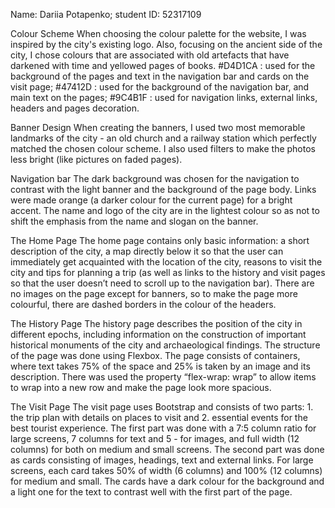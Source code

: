 Name: Dariia Potapenko; student ID: 52317109



Colour Scheme
When choosing the colour palette for the website, I was inspired by the city's existing logo. Also, focusing on the ancient side of the city, I chose colours that are associated with old artefacts that have darkened with time and yellowed pages of books.
#D4D1CA : used for the background of the pages and text in the navigation bar and cards on the visit page;
#47412D : used for the background of the navigation bar, and main text on the pages;
#9C4B1F : used for navigation links, external links, headers and pages decoration.

Banner Design
When creating the banners, I used two most memorable landmarks of the city - an old church and a railway station which perfectly matched the chosen colour scheme. I also used filters to make the photos less bright (like pictures on faded pages).

Navigation bar
The dark background was chosen for the navigation to contrast with the light banner and the background of the page body. Links were made orange (a darker colour for the current page) for a bright accent. The name and logo of the city are in the lightest colour so as not to shift the emphasis from the name and slogan on the banner.

The Home Page
The home page contains only basic information: a short description of the city, a map directly below it so that the user can immediately get acquainted with the location of the city, reasons to visit the city and tips for planning a trip (as well as links to the history and visit pages so that the user doesn’t need to scroll up to the navigation bar). There are no images on the page except for banners, so to make the page more colourful, there are dashed borders in the colour of the headers.

The History Page
The history page describes the position of the city in different epochs, including information on the construction of important historical monuments of the city and archaeological findings. The structure of the page was done using Flexbox. The page consists of containers, where text takes 75% of the space and 25% is taken by an image and its description. There was used the property “flex-wrap: wrap” to allow items to wrap into a new row and make the page look more spacious.

The Visit Page
The visit page uses Bootstrap and consists of two parts: 1. the trip plan with details on places to visit and 2. essential events for the best tourist experience. The first part was done with a 7:5 column ratio for large screens, 7 columns for text and 5 - for images, and full width (12 columns) for both on medium and small screens. The second part was done as cards consisting of images, headings, text and external links. For large screens, each card takes 50% of width (6 columns) and 100% (12 columns) for medium and small. The cards have a dark colour for the background and a light one for the text to contrast well with the first part of the page.
